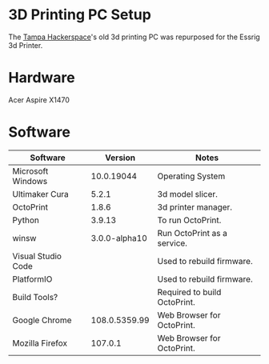 # 3D Printing PC Setup
The [Tampa Hackerspace](https://tampahackerspace.com/)'s old 3d printing PC was repurposed for the Essrig 3d Printer.

# Hardware
Acer Aspire X1470

# Software

| Software            | Version       | Notes                        |
| ------------------- | ------------- | ---------------------------- |
| Microsoft Windows   | 10.0.19044    | Operating System             |
| Ultimaker Cura      | 5.2.1         | 3d model slicer.             |
| OctoPrint           | 1.8.6         | 3d printer manager.          |
| Python              | 3.9.13        | To run OctoPrint.            |
| winsw               | 3.0.0-alpha10 | Run OctoPrint as a service.  |
| Visual Studio Code  |               | Used to rebuild firmware.    |
| PlatformIO          |               | Used to rebuild firmware.    |
| Build Tools?        |               | Required to build OctoPrint. |
| Google Chrome       | 108.0.5359.99 | Web Browser for OctoPrint.   |
| Mozilla Firefox     | 107.0.1       | Web Browser for OctoPrint.   |


